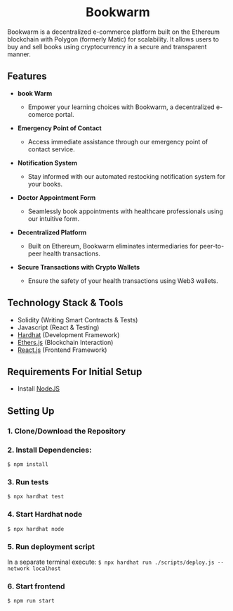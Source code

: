 <div align='center'>
  <h1>Bookwarm</h1>

</div>

Bookwarm is a decentralized e-commerce platform built on the Ethereum blockchain with Polygon (formerly Matic) for scalability. It allows users to buy and sell books using cryptocurrency in a secure and transparent manner.
## Features

- **book Warm**
  - Empower your learning choices with Bookwarm, a decentralized e-comerce portal.

- **Emergency Point of Contact**
  - Access immediate assistance through our emergency point of contact service.

- **Notification System**
  - Stay informed with our automated restocking notification system for your books.

- **Doctor Appointment Form**
  - Seamlessly book appointments with healthcare professionals using our intuitive form.

- **Decentralized Platform**
  - Built on Ethereum, Bookwarm eliminates intermediaries for peer-to-peer health transactions.

- **Secure Transactions with Crypto Wallets**
  - Ensure the safety of your health transactions using Web3 wallets.

## Technology Stack & Tools

- Solidity (Writing Smart Contracts & Tests)
- Javascript (React & Testing)
- [Hardhat](https://hardhat.org/) (Development Framework)
- [Ethers.js](https://docs.ethers.io/v5/) (Blockchain Interaction)
- [React.js](https://reactjs.org/) (Frontend Framework)

## Requirements For Initial Setup
- Install [NodeJS](https://nodejs.org/en/)

## Setting Up
### 1. Clone/Download the Repository

### 2. Install Dependencies:
`$ npm install`

### 3. Run tests
`$ npx hardhat test`

### 4. Start Hardhat node
`$ npx hardhat node`

### 5. Run deployment script
In a separate terminal execute:
`$ npx hardhat run ./scripts/deploy.js --network localhost`

### 6. Start frontend
`$ npm run start`
